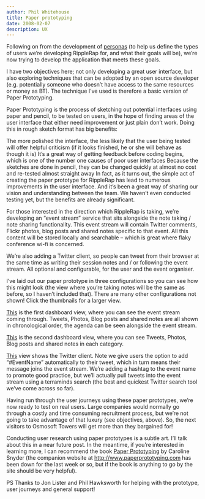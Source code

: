 ```yaml
---
author: Phil Whitehouse
title: Paper prototyping
date: 2008-02-07
description: UX
---
```

Following on from the development of [personas](http://philwhitehouse.blogspot.com/2008/01/designing-user-interfaces.html) (to help us define the types of users we’re developing RippleRap for, and what their goals will be), we’re now trying to develop the application that meets these goals.

I have two objectives here; not only developing a great user interface, but also exploring techniques that can be adopted by an open source developer (e.g. potentially someone who doesn’t have access to the same resources or money as BT). The technique I’ve used is therefore a basic version of Paper Prototyping.

Paper Prototyping is the process of sketching out potential interfaces using paper and pencil, to be tested on users, in the hope of finding areas of the user interface that either need improvement or just plain don’t work. Doing this in rough sketch format has big benefits:

The more polished the interface, the less likely that the user being tested will offer helpful criticism (if it looks finished, he or she will behave as though it is)
It’s a great way of getting feedback before coding begins, which is one of the number one causes of poor user interfaces
Because the sketches are done in pencil, they can be changed quickly at almost no cost and re-tested almost straight away
In fact, as it turns out, the simple act of creating the paper prototype for RippleRap has lead to numerous improvements in the user interface. And it’s been a great way of sharing our vision and understanding between the team. We haven’t even conducted testing yet, but the benefits are already significant.

For those interested in the direction which RippleRap is taking, we’re developing an “event stream” service that sits alongside the note taking / note sharing functionality. This event stream will contain Twitter comments, Flickr photos, blog posts and shared notes specific to that event. All this content will be stored locally and searchable – which is great where flaky conference wi-fi is concerned.

We’re also adding a Twitter client, so people can tweet from their browser at the same time as writing their session notes and / or following the event stream. All optional and configurable, for the user and the event organiser.

I’ve laid out our paper prototype in three configurations so you can see how this might look (the view where you’re taking notes will be the same as before, so I haven’t included that). There are many other configurations not shown! Click the thumbnails for a larger view.

[This](http://www.flickr.com/photos/philliecasablanca/2247954609/) is the first dashboard view, where you can see the event stream coming through. Tweets, Photos, Blog posts and shared notes are all shown in chronological order, the agenda can be seen alongside the event stream.

[This](http://www.flickr.com/photos/philliecasablanca/2247954331/) is the second dashboard view, where you can see Tweets, Photos, Blog posts and shared notes in each category.

[This](http://www.flickr.com/photos/philliecasablanca/2247955099/) view shows the Twitter client. Note we give users the option to add “#EventName” automatically to their tweet, which in turn means their message joins the event stream. We’re adding a hashtag to the event name to promote good practice, but we’ll actually pull tweets into the event stream using a terraminds search (the best and quickest Twitter search tool we’ve come across so far).

Having run through the user journeys using these paper prototypes, we’re now ready to test on real users. Large companies would normally go through a costly and time consuming recruitment process, but we’re not going to take advantage of that luxury (see objectives, above). So, the next visitors to Osmosoft Towers will get more than they bargained for!

Conducting user research using paper prototypes is a subtle art. I’ll talk about this in a near future post. In the meantime, if you’re interested in learning more, I can recommend the book [Paper Prototyping](http://www.amazon.co.uk/Paper-Prototyping-Interfaces-Interactive-Technologies/dp/1558608702) by Caroline Snyder (the companion website at http://www.paperprototyping.com has been down for the last week or so, but if the book is anything to go by the site should be very helpful).

PS Thanks to Jon Lister and Phil Hawksworth for helping with the prototype, user journeys and general support!
